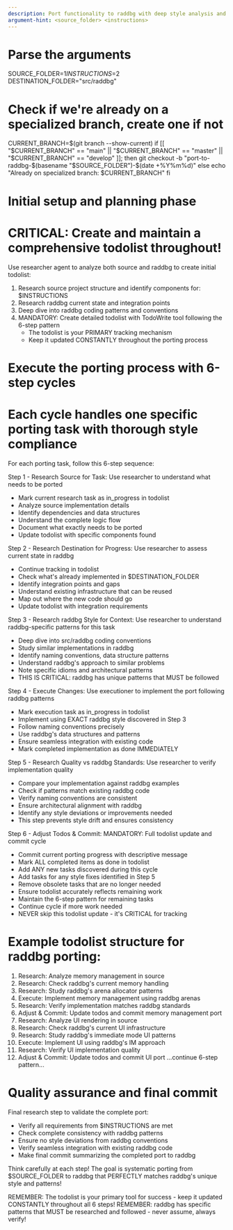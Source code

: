 ```yaml
---
description: Port functionality to raddbg with deep style analysis and quality checks
argument-hint: <source_folder> <instructions>
---
```


# Parse the arguments
SOURCE_FOLDER=$1
INSTRUCTIONS=$2
DESTINATION_FOLDER="src/raddbg"

# Check if we're already on a specialized branch, create one if not
CURRENT_BRANCH=$(git branch --show-current)
if [[ "$CURRENT_BRANCH" == "main" || "$CURRENT_BRANCH" == "master" || "$CURRENT_BRANCH" == "develop" ]]; then
  git checkout -b "port-to-raddbg-$(basename "$SOURCE_FOLDER")-$(date +%Y%m%d)"
else
  echo "Already on specialized branch: $CURRENT_BRANCH"
fi

# Initial setup and planning phase
# CRITICAL: Create and maintain a comprehensive todolist throughout!
Use researcher agent to analyze both source and raddbg to create initial todolist:

1. Research source project structure and identify components for: $INSTRUCTIONS
2. Research raddbg current state and integration points
3. Deep dive into raddbg coding patterns and conventions
4. MANDATORY: Create detailed todolist with TodoWrite tool following the 6-step pattern
   - The todolist is your PRIMARY tracking mechanism
   - Keep it updated CONSTANTLY throughout the porting process

# Execute the porting process with 6-step cycles
# Each cycle handles one specific porting task with thorough style compliance

For each porting task, follow this 6-step sequence:

Step 1 - Research Source for Task:
  Use researcher to understand what needs to be ported
  - Mark current research task as in_progress in todolist
  - Analyze source implementation details
  - Identify dependencies and data structures
  - Understand the complete logic flow
  - Document what exactly needs to be ported
  - Update todolist with specific components found

Step 2 - Research Destination for Progress:
  Use researcher to assess current state in raddbg
  - Continue tracking in todolist
  - Check what's already implemented in $DESTINATION_FOLDER
  - Identify integration points and gaps
  - Understand existing infrastructure that can be reused
  - Map out where the new code should go
  - Update todolist with integration requirements

Step 3 - Research raddbg Style for Context:
  Use researcher to understand raddbg-specific patterns for this task
  - Deep dive into src/raddbg coding conventions
  - Study similar implementations in raddbg
  - Identify naming conventions, data structure patterns
  - Understand raddbg's approach to similar problems
  - Note specific idioms and architectural patterns
  - THIS IS CRITICAL: raddbg has unique patterns that MUST be followed

Step 4 - Execute Changes:
  Use executioner to implement the port following raddbg patterns
  - Mark execution task as in_progress in todolist
  - Implement using EXACT raddbg style discovered in Step 3
  - Follow naming conventions precisely
  - Use raddbg's data structures and patterns
  - Ensure seamless integration with existing code
  - Mark completed implementation as done IMMEDIATELY

Step 5 - Research Quality vs raddbg Standards:
  Use researcher to verify implementation quality
  - Compare your implementation against raddbg examples
  - Check if patterns match existing raddbg code
  - Verify naming conventions are consistent
  - Ensure architectural alignment with raddbg
  - Identify any style deviations or improvements needed
  - This step prevents style drift and ensures consistency

Step 6 - Adjust Todos & Commit:
  MANDATORY: Full todolist update and commit cycle
  - Commit current porting progress with descriptive message
  - Mark ALL completed items as done in todolist
  - Add ANY new tasks discovered during this cycle
  - Add tasks for any style fixes identified in Step 5
  - Remove obsolete tasks that are no longer needed
  - Ensure todolist accurately reflects remaining work
  - Maintain the 6-step pattern for remaining tasks
  - Continue cycle if more work needed
  - NEVER skip this todolist update - it's CRITICAL for tracking

# Example todolist structure for raddbg porting:
1. Research: Analyze memory management in source
2. Research: Check raddbg's current memory handling
3. Research: Study raddbg's arena allocator patterns
4. Execute: Implement memory management using raddbg arenas
5. Research: Verify implementation matches raddbg standards
6. Adjust & Commit: Update todos and commit memory management port
7. Research: Analyze UI rendering in source
8. Research: Check raddbg's current UI infrastructure
9. Research: Study raddbg's immediate mode UI patterns
10. Execute: Implement UI using raddbg's IM approach
11. Research: Verify UI implementation quality
12. Adjust & Commit: Update todos and commit UI port
...continue 6-step pattern...

# Quality assurance and final commit
Final research step to validate the complete port:
- Verify all requirements from $INSTRUCTIONS are met
- Check complete consistency with raddbg patterns
- Ensure no style deviations from raddbg conventions
- Verify seamless integration with existing raddbg code
- Make final commit summarizing the completed port to raddbg

Think carefully at each step! The goal is systematic porting from $SOURCE_FOLDER to raddbg that PERFECTLY matches raddbg's unique style and patterns!

REMEMBER: The todolist is your primary tool for success - keep it updated CONSTANTLY throughout all 6 steps!
REMEMBER: raddbg has specific patterns that MUST be researched and followed - never assume, always verify!